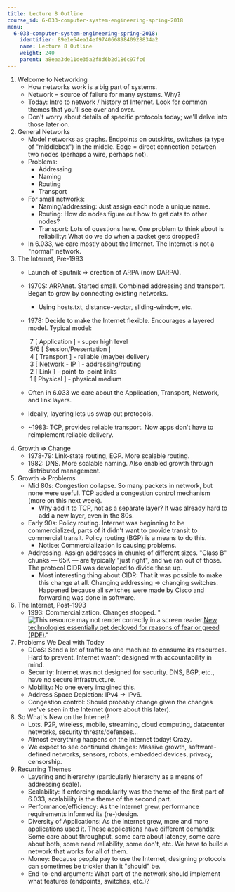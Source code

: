 ```yaml
---
title: Lecture 8 Outline
course_id: 6-033-computer-system-engineering-spring-2018
menu:
  6-033-computer-system-engineering-spring-2018:
    identifier: 89e1e54ea14ef97406689840928834a2
    name: Lecture 8 Outline
    weight: 240
    parent: a8eaa3de11de35a2f8d6b2d186c97fc6
---
```

1.  Welcome to Networking
    *   How networks work is a big part of systems.
    *   Network = source of failure for many systems. Why?
    *   Today: Intro to network / history of Internet. Look for common themes that you'll see over and over.
    *   Don't worry about details of specific protocols today; we'll delve into those later on.
2.  General Networks
    *   Model networks as graphs. Endpoints on outskirts, switches (a type of "middlebox") in the middle. Edge = direct connection between two nodes (perhaps a wire, perhaps not).
    *   Problems:
        *   Addressing
        *   Naming
        *   Routing
        *   Transport
    *   For small networks:
        *   Naming/addressing: Just assign each node a unique name.
        *   Routing: How do nodes figure out how to get data to other nodes?
        *   Transport: Lots of questions here. One problem to think about is reliability: What do we do when a packet gets dropped?
    *   In 6.033, we care mostly about the Internet. The Internet is not a "normal" network.
3.  The Internet, Pre-1993
    *   Launch of Sputnik => creation of ARPA (now DARPA).
    *   1970S: ARPAnet. Started small. Combined addressing and transport. Began to grow by connecting existing networks.
        *   Using hosts.txt, distance-vector, sliding-window, etc.
    *   1978: Decide to make the Internet flexible. Encourages a layered model. Typical model:
        
         7 \[ Application \] - super high level  
         5/6 \[ Session/Presentation \]  
         4 \[ Transport \] - reliable (maybe) delivery  
         3 \[ Network - IP \] - addressing/routing  
         2 \[ Link \] - point-to-point links  
         1 \[ Physical \] - physical medium
        
    *   Often in 6.033 we care about the Application, Transport, Network, and link layers.
    *   Ideally, layering lets us swap out protocols.
    *   ~1983: TCP, provides reliable transport. Now apps don't have to reimplement reliable delivery.
4.  Growth => Change
    *   1978-79: Link-state routing, EGP. More scalable routing.
    *   1982: DNS. More scalable naming. Also enabled growth through distributed management.
5.  Growth => Problems
    *   Mid 80s: Congestion collapse. So many packets in network, but none were useful. TCP added a congestion control mechanism (more on this next week).
        *   Why add it to TCP, not as a separate layer? It was already hard to add a new layer, even in the 80s.
    *   Early 90s: Policy routing. Internet was beginning to be commercialized, parts of it didn't want to provide transit to commercial transit. Policy routing (BGP) is a means to do this.
        *   Notice: Commercialization is causing problems.
    *   Addressing. Assign addresses in chunks of different sizes. "Class B" chunks — 65K — are typically "just right", and we ran out of those. The protocol CIDR was developed to divide these up.
        *   Most interesting thing about CIDR: That it was possible to make this change at all. Changing addressing => changing switches. Happened because all switches were made by Cisco and forwarding was done in software.
6.  The Internet, Post-1993
    *   1993: Commercialization. Changes stopped. "![This resource may not render correctly in a screen reader.](/images/inacessible.gif)[New technologies essentially get deployed for reasons of fear or greed (PDF)](http://www0.cs.ucl.ac.uk/staff/M.Handley/papers/only-just-works.pdf)."
7.  Problems We Deal with Today
    *   DDoS: Send a lot of traffic to one machine to consume its resources. Hard to prevent. Internet wasn't designed with accountability in mind.
    *   Security: Internet was not designed for security. DNS, BGP, etc., have no secure infrastructure.
    *   Mobility: No one every imagined this.
    *   Address Space Depletion: IPv4 -> IPv6.
    *   Congestion control: Should probably change given the changes we've seen in the Internet (more about this later).
8.  So What's New on the Internet?
    *   Lots. P2P, wireless, mobile, streaming, cloud computing, datacenter networks, security threats/defenses...
    *   Almost everything happens on the Internet today! Crazy.
    *   We expect to see continued changes: Massive growth, software-defined networks, sensors, robots, embedded devices, privacy, censorship.
9.  Recurring Themes
    *   Layering and hierarchy (particularly hierarchy as a means of addressing scale).
    *   Scalability: If enforcing modularity was the theme of the first part of 6.033, scalability is the theme of the second part.
    *   Performance/efficiency: As the Internet grew, performance requirements informed its (re-)design.
    *   Diversity of Applications: As the Internet grew, more and more applications used it. These applications have different demands: Some care about throughput, some care about latency, some care about both, some need reliability, some don't, etc. We have to build a network that works for all of them.
    *   Money: Because people pay to use the Internet, designing protocols can sometimes be trickier than it "should" be.
    *   End-to-end argument: What part of the network should implement what features (endpoints, switches, etc.)?